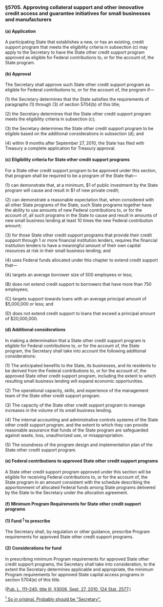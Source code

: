 ### §5705. Approving collateral support and other innovative credit access and guarantee initiatives for small businesses and manufacturers ###

[]()

#### (a) Application ####

A participating State that establishes a new, or has an existing, credit support program that meets the eligibility criteria in subsection (c) may apply to the Secretary to have the State other credit support program approved as eligible for Federal contributions to, or for the account of, the State program.

[]()

#### (b) Approval ####

The Secretary shall approve such State other credit support program as eligible for Federal contributions to, or for the account of, the program if—

[]()

(1) the Secretary determines that the State satisfies the requirements of paragraphs (1) through (3) of section 5704(b) of this title;

[]()

(2) the Secretary determines that the State other credit support program meets the eligibility criteria in subsection (c);

[]()

(3) the Secretary determines the State other credit support program to be eligible based on the additional considerations in subsection (d); and

[]()

(4) within 9 months after September 27, 2010, the State has filed with Treasury a complete application for Treasury approval.

[]()

#### (c) Eligibility criteria for State other credit support programs ####

For a State other credit support program to be approved under this section, that program shall be required to be a program of the State that—

[]()

(1) can demonstrate that, at a minimum, $1 of public investment by the State program will cause and result in $1 of new private credit;

[]()

(2) can demonstrate a reasonable expectation that, when considered with all other State programs of the State, such State programs together have the ability to use amounts of new Federal contributions to, or for the account of, all such programs in the State to cause and result in amounts of new small business lending at least 10 times the new Federal contribution amount;

[]()

(3) for those State other credit support programs that provide their credit support through 1 or more financial institution lenders, requires the financial institution lenders to have a meaningful amount of their own capital resources at risk in their small business lending; and

[]()

(4) uses Federal funds allocated under this chapter to extend credit support that—

[]()

(A) targets an average borrower size of 500 employees or less;

[]()

(B) does not extend credit support to borrowers that have more than 750 employees;

[]()

(C) targets support towards loans with an average principal amount of $5,000,000 or less; and

[]()

(D) does not extend credit support to loans that exceed a principal amount of $20,000,000.

[]()

#### (d) Additional considerations ####

In making a determination that a State other credit support program is eligible for Federal contributions to, or for the account of, the State program, the Secretary shall take into account the following additional considerations:

[]()

(1) The anticipated benefits to the State, its businesses, and its residents to be derived from the Federal contributions to, or for the account of, the approved State other credit support program, including the extent to which resulting small business lending will expand economic opportunities.

[]()

(2) The operational capacity, skills, and experience of the management team of the State other credit support program.

[]()

(3) The capacity of the State other credit support program to manage increases in the volume of its small business lending.

[]()

(4) The internal accounting and administrative controls systems of the State other credit support program, and the extent to which they can provide reasonable assurance that funds of the State program are safeguarded against waste, loss, unauthorized use, or misappropriation.

[]()

(5) The soundness of the program design and implementation plan of the State other credit support program.

[]()

#### (e) Federal contributions to approved State other credit support programs ####

A State other credit support program approved under this section will be eligible for receiving Federal contributions to, or for the account of, the State program in an amount consistent with the schedule describing the apportionment of allocated Federal funds among State programs delivered by the State to the Secretary under the allocation agreement.

[]()

#### (f) Minimum Program Requirements for State other credit support programs ####

[]()

#### (1) Fund <sup><a href="#5705_1_target" name="5705_1">1</a></sup> to prescribe ####

The Secretary shall, by regulation or other guidance, prescribe Program requirements for approved State other credit support programs.

[]()

#### (2) Considerations for fund ####

In prescribing minimum Program requirements for approved State other credit support programs, the Secretary shall take into consideration, to the extent the Secretary determines applicable and appropriate, the minimum Program requirements for approved State capital access programs in section 5704(e) of this title.

([Pub. L. 111–240, title III, §3006, Sept. 27, 2010, 124 Stat. 2577](/statviewer.htm?volume=124&page=2577).)

[<sup>1</sup> So in original. Probably should be "Secretary".](#5705_1)